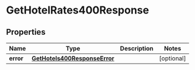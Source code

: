

# GetHotelRates400Response

## Properties

Name | Type | Description | Notes
------------ | ------------- | ------------- | -------------
**error** | [**GetHotels400ResponseError**](GetHotels400ResponseError.md) |  |  [optional]




